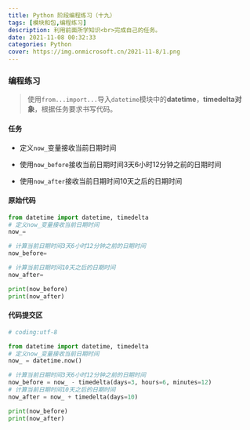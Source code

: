 ```yaml
---
title: Python 阶段编程练习（十九）
tags: [模块和包,编程练习]
description: 利用前面所学知识<br>完成自己的任务。
date: 2021-11-08 00:32:33
categories: Python
cover: https://img.onmicrosoft.cn/2021-11-8/1.png
---
```


### 编程练习

> 使用`from...import...`导入`datetime`模块中的**datetime**，**timedelta对象**，根据任务要求书写代码。

#### 任务

- 定义`now_`变量接收当前日期时间

- 使用`now_before`接收当前日期时间3天6小时12分钟之前的日期时间

- 使用`now_after`接收当前日期时间10天之后的日期时间

#### 原始代码

```python
from datetime import datetime, timedelta
# 定义now_变量接收当前日期时间
now_=

# 计算当前日期时间3天6小时12分钟之前的日期时间
now_before=

# 计算当前日期时间10天之后的日期时间
now_after=

print(now_before)
print(now_after)
```

#### 代码提交区

```python
# coding:utf-8

from datetime import datetime, timedelta
# 定义now_变量接收当前日期时间
now_ = datetime.now()

# 计算当前日期时间3天6小时12分钟之前的日期时间
now_before = now_ - timedelta(days=3, hours=6, minutes=12)
# 计算当前日期时间10天之后的日期时间
now_after = now_ + timedelta(days=10)

print(now_before)
print(now_after)
```
